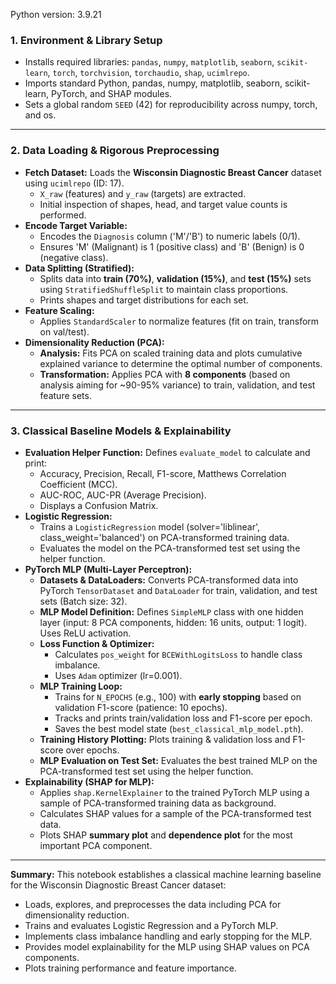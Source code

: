 Python version: 3.9.21

### 1. **Environment & Library Setup**

- Installs required libraries: `pandas`, `numpy`, `matplotlib`, `seaborn`, `scikit-learn`, `torch`, `torchvision`, `torchaudio`, `shap`, `ucimlrepo`.
- Imports standard Python, pandas, numpy, matplotlib, seaborn, scikit-learn, PyTorch, and SHAP modules.
- Sets a global random `SEED` (42) for reproducibility across numpy, torch, and os.

---

### 2. **Data Loading & Rigorous Preprocessing**

- **Fetch Dataset:** Loads the **Wisconsin Diagnostic Breast Cancer** dataset using `ucimlrepo` (ID: 17).
  - `X_raw` (features) and `y_raw` (targets) are extracted.
  - Initial inspection of shapes, head, and target value counts is performed.
- **Encode Target Variable:**
  - Encodes the `Diagnosis` column ('M'/'B') to numeric labels (0/1).
  - Ensures 'M' (Malignant) is 1 (positive class) and 'B' (Benign) is 0 (negative class).
- **Data Splitting (Stratified):**
  - Splits data into **train (70%)**, **validation (15%)**, and **test (15%)** sets using `StratifiedShuffleSplit` to maintain class proportions.
  - Prints shapes and target distributions for each set.
- **Feature Scaling:**
  - Applies `StandardScaler` to normalize features (fit on train, transform on val/test).
- **Dimensionality Reduction (PCA):**
  - **Analysis:** Fits PCA on scaled training data and plots cumulative explained variance to determine the optimal number of components.
  - **Transformation:** Applies PCA with **8 components** (based on analysis aiming for ~90-95% variance) to train, validation, and test feature sets.

---

### 3. **Classical Baseline Models & Explainability**

- **Evaluation Helper Function:** Defines `evaluate_model` to calculate and print:
  - Accuracy, Precision, Recall, F1-score, Matthews Correlation Coefficient (MCC).
  - AUC-ROC, AUC-PR (Average Precision).
  - Displays a Confusion Matrix.
- **Logistic Regression:**
  - Trains a `LogisticRegression` model (solver='liblinear', class_weight='balanced') on PCA-transformed training data.
  - Evaluates the model on the PCA-transformed test set using the helper function.
- **PyTorch MLP (Multi-Layer Perceptron):**
  - **Datasets & DataLoaders:** Converts PCA-transformed data into PyTorch `TensorDataset` and `DataLoader` for train, validation, and test sets (Batch size: 32).
  - **MLP Model Definition:** Defines `SimpleMLP` class with one hidden layer (input: 8 PCA components, hidden: 16 units, output: 1 logit). Uses ReLU activation.
  - **Loss Function & Optimizer:**
    - Calculates `pos_weight` for `BCEWithLogitsLoss` to handle class imbalance.
    - Uses `Adam` optimizer (lr=0.001).
  - **MLP Training Loop:**
    - Trains for `N_EPOCHS` (e.g., 100) with **early stopping** based on validation F1-score (patience: 10 epochs).
    - Tracks and prints train/validation loss and F1-score per epoch.
    - Saves the best model state (`best_classical_mlp_model.pth`).
  - **Training History Plotting:** Plots training & validation loss and F1-score over epochs.
  - **MLP Evaluation on Test Set:** Evaluates the best trained MLP on the PCA-transformed test set using the helper function.
- **Explainability (SHAP for MLP):**
  - Applies `shap.KernelExplainer` to the trained PyTorch MLP using a sample of PCA-transformed training data as background.
  - Calculates SHAP values for a sample of the PCA-transformed test data.
  - Plots SHAP **summary plot** and **dependence plot** for the most important PCA component.

---

**Summary:**
This notebook establishes a classical machine learning baseline for the Wisconsin Diagnostic Breast Cancer dataset:

- Loads, explores, and preprocesses the data including PCA for dimensionality reduction.
- Trains and evaluates Logistic Regression and a PyTorch MLP.
- Implements class imbalance handling and early stopping for the MLP.
- Provides model explainability for the MLP using SHAP values on PCA components.
- Plots training performance and feature importance.
